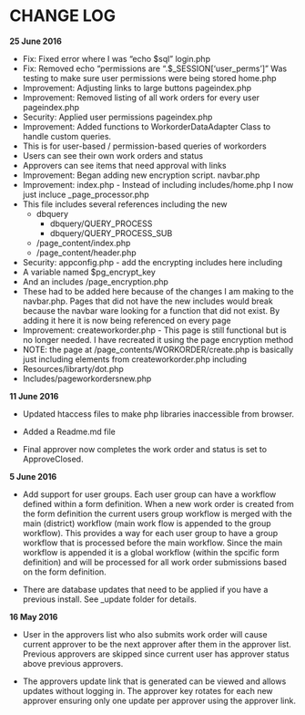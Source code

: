 # CHANGE LOG
**25 June 2016**

* Fix: Fixed error where I was “echo $sql” login.php
* Fix: Removed echo “permissions are “.$_SESSION[‘user_perms’]” Was testing to make sure user permissions were being stored home.php
* Improvement: Adjusting links to large buttons pageindex.php 
* Improvement: Removed listing of all work orders for every user pageindex.php
* Security: Applied user permissions pageindex.php
* Improvement: Added functions to WorkorderDataAdapter Class to handle custom queries.
 * This is for user-based / permission-based queries of workorders
 * Users can see their own work orders and status
 * Approvers can see items that need approval with links
* Improvement: Began adding new encryption script. navbar.php
* Improvement: index.php - Instead of including includes/home.php I now just incluce _page_processor.php
 * This file includes several references including the new 
   * dbquery
     * dbquery/QUERY_PROCESS
     * dbquery/QUERY_PROCESS_SUB
   * /page_content/index.php
   * /page_content/header.php
* Security: appconfig.php - add the encrypting includes here including
 * A variable named $pg_encrypt_key
 * And an includes /page_encryption.php
 * These had to be added here because of the changes I am making to the navbar.php.  Pages that did not have the new includes would break because the navbar ware looking for a function that did not exist.  By adding it here it is now being referenced on every page
* Improvement: createworkorder.php - This page is still functional but is no longer needed.  I have recreated it using the page encryption method
 * NOTE:  the page at /page_contents/WORKORDER/create.php is basically just including elements from createworkorder.php including 
  * Resources/librarty/dot.php
  * Includes/pageworkordersnew.php


**11 June 2016**

* Updated htaccess files to make php libraries inaccessible from browser.

* Added a Readme.md file

* Final approver now completes the work order and status is set to ApproveClosed.

**5 June 2016**

* Add support for user groups. Each user group can have a workflow defined within a form definition. When a new work order is created from the form definition the current users group workflow is merged with the main (district) workflow (main work flow is appended to the group workflow). This provides a way for each user group to have a group workflow that is processed before the main workflow. Since the main workflow is appended it is a global workflow (within the spcific form definition) and will be processed for all work order submissions based on the form definition.

* There are database updates that need to be applied if you have a previous install. See _update folder for details.

**16 May 2016**

* User in the approvers list who also submits work order will cause current approver to be the next approver after them in the approver list. Previous approvers are skipped since current user has approver status above previous approvers.

* The approvers update link that is generated can be viewed and allows updates without logging in. The approver key rotates for each new approver ensuring only one update per approver using the approver link.